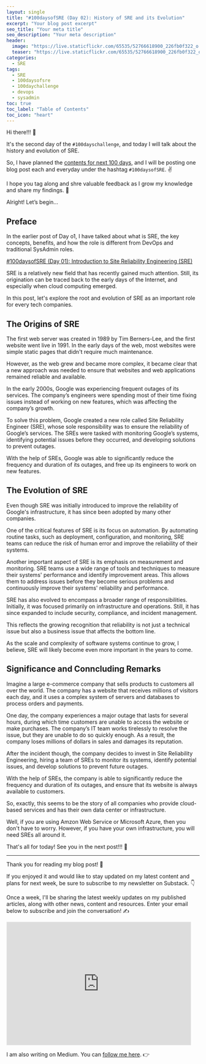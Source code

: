 ```yaml
---
layout: single
title: "#100daysofSRE (Day 02): History of SRE and its Evolution"
excerpt: "Your blog post excerpt"
seo_title: "Your meta title"
seo_description: "Your meta description"
header:
  image: "https://live.staticflickr.com/65535/52766618900_226fb0f322_o.png"
  teaser: "https://live.staticflickr.com/65535/52766618900_226fb0f322_o.png"
categories:
  - SRE
tags:
  - SRE
  - 100daysofsre
  - 100daychallenge
  - devops
  - sysadmin
toc: true
toc_label: "Table of Contents"
toc_icon: "heart"
---
```


Hi there!!! 👋

It's the second day of the `#100dayschallenge`, and today I will talk about the history and evolution of SRE. 

So, I have planned the  [contents for next 100 days](https://medium.com/@shantoroy/learning-about-site-reliability-engineering-with-the-100daysofsre-challenge-66380323c0d1), and I will be posting one blog post each and everyday under the hashtag  `#100daysofSRE`. ✌️

I hope you tag along and shre valuable feedback as I grow my knowledge and share my findings. 🙌

Alright! Let’s begin…

## Preface
In the earlier post of Day o1, I have talked about what is SRE, the key concepts, benefits, and how the role is different from DevOps and traditional SysAdmin roles.

[#100daysofSRE (Day 01): Introduction to Site Reliability Engineering (SRE)](https://shantoroy.com/sre/intro-to-site-reliability-engineering/)

SRE is a relatively new field that has recently gained much attention. Still, its origination can be traced back to the early days of the Internet, and especially when cloud computing emerged. 

In this post, let's explore the root and evolution of SRE as an important role for every tech companies.

## The Origins of SRE
The first web server was created in 1989 by Tim Berners-Lee, and the first website went live in 1991. In the early days of the web, most websites were simple static pages that didn't require much maintenance. 

However, as the web grew and became more complex, it became clear that a new approach was needed to ensure that websites and web applications remained reliable and available.

In the early 2000s, Google was experiencing frequent outages of its services. The company’s engineers were spending most of their time fixing issues instead of working on new features, which was affecting the company’s growth.

To solve this problem, Google created a new role called Site Reliability Engineer (SRE), whose sole responsibility was to ensure the reliability of Google’s services. The SREs were tasked with monitoring Google’s systems, identifying potential issues before they occurred, and developing solutions to prevent outages. 

With the help of SREs, Google was able to significantly reduce the frequency and duration of its outages, and free up its engineers to work on new features.



## The Evolution of SRE
Even though SRE was initially introduced to improve the reliability of Google's infrastructure, it has since been adopted by many other companies. 

One of the critical features of SRE is its focus on automation. By automating routine tasks, such as deployment, configuration, and monitoring, SRE teams can reduce the risk of human error and improve the reliability of their systems. 

Another important aspect of SRE is its emphasis on measurement and monitoring. SRE teams use a wide range of tools and techniques to measure their systems' performance and identify improvement areas. This allows them to  address issues before they become serious problems and continuously improve their systems' reliability and performance.

SRE has also evolved to encompass a broader range of responsibilities. Initially, it was focused primarily on infrastructure and operations. Still, it has since expanded to include security, compliance, and incident management. 

This reflects the growing recognition that reliability is not just a technical issue but also a business issue that affects the bottom line.

As the scale and complexity of software systems continue to grow, I believe, SRE will likely become even more important in the years to come.

## Significance and Conncluding Remarks
Imagine a large e-commerce company that sells products to customers all over the world. The company has a website that receives millions of visitors each day, and it uses a complex system of servers and databases to process orders and payments. 

One day, the company experiences a major outage that lasts for several hours, during which time customers are unable to access the website or make purchases. The company’s IT team works tirelessly to resolve the issue, but they are unable to do so quickly enough. As a result, the company loses millions of dollars in sales and damages its reputation. 

After the incident though, the company decides to invest in Site Reliability Engineering, hiring a team of SREs to monitor its systems, identify potential issues, and develop solutions to prevent future outages. 

With the help of SREs, the company is able to significantly reduce the frequency and duration of its outages, and ensure that its website is always available to customers.

So, exactly, this seems to be the story of all companies who provide cloud-based services and has their own data center or infrastructure. 

Well, if you are using Amzon Web Service or Microsoft Azure, then you don't have to worry. However, if you have your own infrastructure, you will need SREs all around it.

That's all for today! See you in the next post!!! 🤝
___
Thank you for reading my blog post! 🙏

If you enjoyed it and would like to stay updated on my latest content and plans for next week, be sure to subscribe to my newsletter on Substack. 👇

Once a week, I'll be sharing the latest weekly updates on my published articles, along with other news, content and resources. Enter your email below to subscribe and join the conversation! ✍️


<iframe src="https://shantoroy.substack.com/embed" width="480" height="320" style="border:1px solid #EEE; background:white;" frameborder="0" scrolling="no"></iframe>

I am also writing on Medium. You can [follow me here](https://medium.com/@shantoroy). 👉
<!--stackedit_data:
eyJoaXN0b3J5IjpbLTIwMzA3ODI1ODBdfQ==
-->